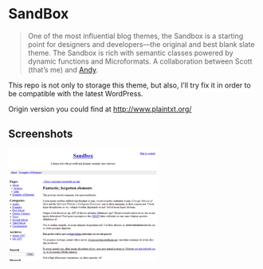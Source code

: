 # SandBox

> One of the most influential blog themes, the Sandbox is a starting point for designers and developers—the original and best blank slate theme. The Sandbox is rich with semantic classes powered by dynamic functions and Microformats. A collaboration between Scott (that’s me) and [Andy](http://www.plaintxt.org/out?u=http://andy.wordpress.com/).

This repo is not only to storage this theme, but also, I'll try fix it in order to be compatible with the latest WordPress.

Origin version you could find at <http://www.plaintxt.org/>

## Screenshots

![ss](screenshot.png)
